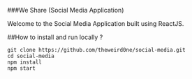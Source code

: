 ###We Share (Social Media Application)

Welcome to the Social Media Application built using ReactJS.

##How to install and run locally ?
```
git clone https://github.com/theweird0ne/social-media.git
cd social-media
npm install
npm start
```
